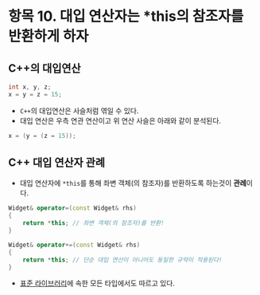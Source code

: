 # 항목 10. 대입 연산자는 *this의 참조자를 반환하게 하자
## C++의 대입연산
```cpp
int x, y, z;
x = y = z = 15;
```
- `C++`의 대입연산은 사슬처럼 엮일 수 있다.
- 대입 연산은 우측 연관 연산이고 위 연산 사슬은 아래와 같이 분석된다.
```cpp
x = (y = (z = 15));
```

## C++ 대입 연산자 관례
- 대입 연산자에 `*this`를 통해 좌변 객체(의 참조자)를 반환하도록 하는것이 **관례**이다.
```cpp
Widget& operator=(const Widget& rhs)
{
    return *this; // 좌변 객체(의 참조자)를 반환!
}

Widget& operator+=(const Widget& rhs)
{
    return *this; // 단순 대입 연산이 아니어도 동일한 규약이 적용된다!
}
```
- [표준 라이브러리](/Chapter9/Item54.md)에 속한 모든 타입에서도 따르고 있다.